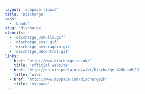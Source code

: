 ```yaml
---
layout: 'subpage.liquid'
title: 'Discharge'
tags:
  - 'bands'
slug: 'discharge'
stencils:
  - 'discharge_3skulls.gif'
  - 'discharge_svsc.gif'
  - 'discharge_neveragain.gif'
  - 'discharge_decontrol.gif'
links:
  - href: 'http://www.discharge.co.uk/'
    title: 'official website'
  - href: 'http://en.wikipedia.org/wiki/Discharge_%28band%29'
    title: 'wiki'
  - href: 'http://www.myspace.com/discharge2k'
    title: 'myspace'
---
```

